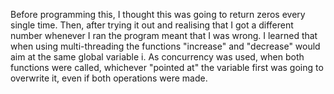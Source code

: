 Before programming this, I thought this was going to return zeros every single time. Then, after trying it out and realising that I got a different number whenever I ran the program meant that I was wrong. I learned that when using multi-threading the functions "increase" and "decrease" would aim at the same global variable i. As concurrency was used, when both functions were called, whichever "pointed at" the variable first was going to overwrite it, even if both operations were made. 